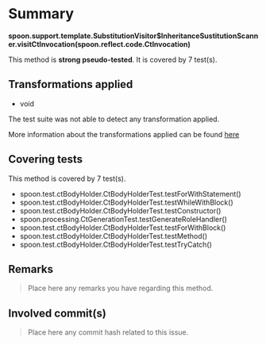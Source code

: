 # Summary
**spoon.support.template.SubstitutionVisitor$InheritanceSustitutionScanner.visitCtInvocation(spoon.reflect.code.CtInvocation)**

This method is **strong pseudo-tested**.
It is covered by 7 test(s). 


## Transformations applied

- void


The test suite was not able to detect any transformation applied.

More information about the transformations applied can be found [here](https://github.com/STAMP-project/pitest-descartes)

## Covering tests
This method is covered by 7 test(s).
* spoon.test.ctBodyHolder.CtBodyHolderTest.testForWithStatement()
* spoon.test.ctBodyHolder.CtBodyHolderTest.testWhileWithBlock()
* spoon.test.ctBodyHolder.CtBodyHolderTest.testConstructor()
* spoon.processing.CtGenerationTest.testGenerateRoleHandler()
* spoon.test.ctBodyHolder.CtBodyHolderTest.testForWithBlock()
* spoon.test.ctBodyHolder.CtBodyHolderTest.testMethod()
* spoon.test.ctBodyHolder.CtBodyHolderTest.testTryCatch()


## Remarks
> Place here any remarks you have regarding this method.

## Involved commit(s)

> Place here any commit hash related to this issue.
